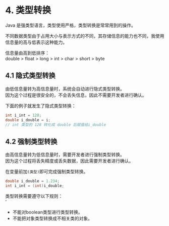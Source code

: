# 4. 类型转换

Java 是强类型语言，类型使用严格，类型转换是常常用到的操作。  

不同数据类型由于占用大小与表示方式的不同，其存储信息的能力也不同，我使用信息量的高与低表示这种能力。  

信息量由高到低排序：  
double > float > long > int > char > short > byte  

## 4.1 隐式类型转换

由低信息量转为高信息量时，系统会自动进行隐式类型转换。  
因为这个过程是很安全的，不会丢失信息，因此不需要开发者进行确认。  

下面的例子就发生了隐式类型转换：  

```java
int i_int = 128;
double i_double = i;
// int 类型的 128 转化成 double 后赋值给i_double
```

## 4.2 强制类型转换

由高信息量转为低信息量时，需要开发者进行强制类型转换。  
因为这个过程将丢失精度或丢失数据，因此需要开发者进行确认。  

在变量前加```(类型)```即可完成强制类型转换。  

```java
double i_double = 1.234;
int i_int = (int)i_double;
```

类型转换需要遵守以下规则：  
‘

* 不能对boolean类型进行类型转换。  
* 不能把对象类型转换成不相关类的对象。  
